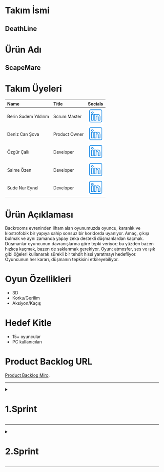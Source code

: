 # Takım İsmi
## DeathLine
# Ürün Adı
## ScapeMare
# Takım Üyeleri

| Name | Title     | Socials                |
| :------- | :------- | :------------------------- |
| Berin Sudem Yıldırım | Scrum Master  | [![linkedin](https://github.com/B-S-Y/BOOTCAMP-Group14/blob/main/Assets/Graphics/icons8-linkedin-50(3).png)](https://www.linkedin.com/in/berin-sudem-y%C4%B1ld%C4%B1r%C4%B1m/) |
| Deniz Can Şova       | Product Owner | [![linkedin](https://github.com/B-S-Y/BOOTCAMP-Group14/blob/main/Assets/Graphics/icons8-linkedin-50(3).png)](https://www.linkedin.com/in/deniz-can-%C5%9Fova-a7b604279/) |  
| Özgür Çallı          | Developer     | [![linkedin](https://github.com/B-S-Y/BOOTCAMP-Group14/blob/main/Assets/Graphics/icons8-linkedin-50(3).png)](https://www.linkedin.com/in/ozgur-calli-078674225/) |
| Saime Özen           | Developer     | [![linkedin](https://github.com/B-S-Y/BOOTCAMP-Group14/blob/main/Assets/Graphics/icons8-linkedin-50(3).png)]() |
| Sude Nur Eynel       | Developer     | [![linkedin](https://github.com/B-S-Y/BOOTCAMP-Group14/blob/main/Assets/Graphics/icons8-linkedin-50(3).png)](https://www.linkedin.com/in/sude-nur-eynel-844543255/) |


# Ürün Açıklaması
Backrooms evreninden ilham alan oyunumuzda oyuncu, karanlık ve klostrofobik bir yapıya sahip sonsuz bir koridorda uyanıyor. Amaç, çıkışı bulmak ve aynı zamanda yapay zeka destekli düşmanlardan kaçmak. Düşmanlar oyuncunun davranışlarına göre tepki veriyor; bu yüzden bazen hızlıca kaçmak, bazen de saklanmak gerekiyor. Oyun; atmosfer, ses ve ışık gibi öğeleri kullanarak sürekli bir tehdit hissi yaratmayı hedefliyor. Oyuncunun her kararı, düşmanın tepkisini etkileyebiliyor.
# Oyun Özellikleri
* 3D
* Korku/Gerilim
* Aksiyon/Kaçış
# Hedef Kitle
* 15+ oyuncular
* PC kullanıcıları

# Product Backlog URL
[Product Backlog Miro](https://miro.com/app/board/uXjVIhbLk34=/).

----------
<details>
    <summary><h1>1.Sprint</h1></summary>



* __Sprint Notları:__
    - Unity `6000.1.9F1` versiyonunun kullanılmasına karar verilmiş ve versiyon kargaşasının önüne geçilmiştir.
    - User Story'ler Backlogların açıklaması olarak miro'ya eklenmiştir.
    - Bazı karakter assetlerinin üretimi için `Blender` kullanımına karar verilmiştir. Ekip arkadaşımız uygulamayı öğrenmeye başlamış, çalışmalara yoğun bir şekilde devam etmektedir.

* __Sprint içinde tamamlanması planlanan tahmin edilden puan: 34__
* __Puan Tamamlama Mantığı:__ Toplamda proje boyunca tamamlanması planlanan 100 puanlık backlog bulunmaktadır. 3 Sprinte bölündüğünde ilk sprintte 34 puanlık kısmının tamamlanmasına karar verilmiştir.

  
* __Daily Scrum:__ Daily Scrum toplantıları ekip üyelerinin yoğunluklarından dolayı her gün yapılamamış olup yapıldığında ise Slack üzerinden Huddle ve whatsapp üzerinden iletişime geçilmiştir.

[Sprint 1 Daily Scrum Chats](https://drive.google.com/drive/u/0/folders/10_47MEWgWP4pdmUrRPMq3aPqYX35ERx-)

    
* __Sprint Board Update:__
  ![]( https://github.com/B-S-Y/BOOTCAMP-Group14/blob/main/Assets/Graphics/miro.png)


* __ScreenShots:__
  - Geliştirme Aşama 1:
      ![](https://github.com/B-S-Y/BOOTCAMP-Group14/blob/main/Assets/Graphics/bootcamp.jpg)
  - Geliştirme Aşama 2:
      ![](https://github.com/B-S-Y/BOOTCAMP-Group14/blob/main/Assets/Graphics/image.png)
  - Geliştirme Aşama 3:
      ![](https://github.com/B-S-Y/BOOTCAMP-Group14/blob/main/Assets/Graphics/image%20(1).png)


* __Sprint Review:__

  - Asset araştırmaları yapılıp ilk level için asset seçilmiş ve level
  - İkinci sprint planı oluşturuldu, görev dağılımları netleştirildi.
  - Oyun ve Takım ismi karalaştırıldı.
  - Level Design yapıldı ve Oda 1 tasarımına başlandı.
  
 
  - Sprint Review Katılımcıları: Berin Sudem Yıldırım, Sude Nur Eynel, Deniz Can Şova, Özgür Şallı, Saime Özen

* __Sprint Retrospective:__
    - Oyunun fikir gelişim aşamasında hemfikir olmakta zorlandığımız için projeye başlamamız biraz uzun sürdü.
    - Ekip üyelerinin bir araya gelmesi sınav süreçlerimizden dolayı uzun sürdü.
    - Görev dağılımı yapmakta zorlandık. Takım üyelerinin birbirlerini daha iyi tanımalarıyla görev dağılımlarını daha kolay bir şekilde gerçekleştirmeye başladık.
    - Zaman yönetimini sağlayabilme konusunda zorluk yaşadık. Bunu çözebilmek adına 3 günde bir toplantı yapılmasına ve her gün whatsapp üzerinden günlük hedeflerin paylaşılmasına karar verildi.
    - Miro üzerinde görevlerin daha kolay takibinin yapılabilmesi için her bir ekip üyesinin görsel eklemesine ve bireysel olarak da incelenebilecek bir board eklenmesine karar verilmiştir.

</details>

---------------------

<details>
    <summary><h1>2.Sprint</h1></summary>



* __Sprint Notları:__
    - 2.sprinte 45 puanlık bir ekleme yapılmıştır. Bunlar (bunlar puzzle eklenmeleri ve oyun başlangıcına eklenmesi planlanan sinematikler şeklindedir.)
    - Puanlama sisteminde güncellemeye gidilmiştir. 
    - Toplantılar sonucunda Oda(level) sayısı 5'ten 3'e düşürülmüş, oyun içi detaylara önem verilmiş, puzzle eklenmesi kararlaştırılmıştır.
    - Takım mentörümüz ile yapılan toplantı sonrasında oyun hikayemizde backrooms konseptini hikayeleştirerek geliştirdik.
    

* __Sprint içinde tamamlanması planlanan tahmin edilden puan: 145__
* __Puan Tamamlama Mantığı:__ Toplamda proje boyunca tamamlanması planlanan  puanlık backlog bulunmaktadır. 3 Sprinte bölündüğünde ilk sprintte 145 puanlık kısmının tamamlanmasına karar verilmiştir.

  
* __Daily Scrum:__ Daily Scrum toplantıları her hafta en az iki (3 günde bir) kez huddle üzerinde toplantı şeklinde yapılmış ve bir önceki sprint retrospective kararları uygulanmıştır. Günlük olarak da whatsapp üzerinde iletişimde kalınmaya çalışılmış, yapılanlar ekip ile paylaşılmıştır.

[Sprint 2 Daily Scrum Chats](https://drive.google.com/drive/u/0/folders/1ybVyvhDJU75fx1MBjhGqtMo6D-XETp6D)

    
* __Sprint Board Update:__
  ![Sprint Board Update 1](https://github.com/B-S-Y/BOOTCAMP-Group14/blob/main/Assets/Graphics/Ekran%20g%C3%B6r%C3%BCnt%C3%BCs%C3%BC%202025-07-11%20001313.png))
  ![Sprint Board Update 2](https://github.com/B-S-Y/BOOTCAMP-Group14/blob/main/Assets/Graphics/Ekran%20g%C3%B6r%C3%BCnt%C3%BCs%C3%BC%202025-07-16%20230001.png))


* __ScreenShots:__
  - Geliştirme Aşama :
      ![]()
 

* __Sprint Review:__

  
  
 
  - Sprint Review Katılımcıları: Berin Sudem Yıldırım, Sude Nur Eynel, Deniz Can Şova, Özgür Şallı, Saime Özen

* __Sprint Retrospective:__


</details>


---------------------

